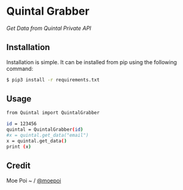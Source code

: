 # Quintal Grabber

*Get Data from Quintal Private API*

## Installation

Installation is simple. It can be installed from pip using the following command:
```sh
$ pip3 install -r requirements.txt
```

## Usage

```sh
from Quintal import QuintalGrabber

id = 123456
quintal = QuintalGrabber(id)
#x = quintal.get_data("email")
x = quintal.get_data()
print (x)
```

## Credit

Moe Poi ~ / [@moepoi](https://gitlab.com/moepoi)
